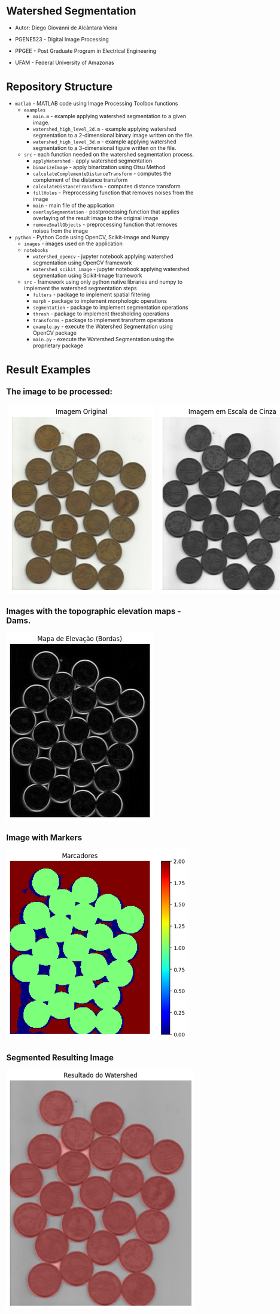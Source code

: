 # Watershed Segmentation

- Autor: Diego Giovanni de Alcântara Vieira

- PGENE523 - Digital Image Processing

- PPGEE - Post Graduate Program in Electrical Engineering

- UFAM - Federal University of Amazonas

# Repository Structure

- `matlab` - MATLAB code using Image Processing Toolbox functions
    - `examples`
      - `main.m` - example applying watershed segmentation to a given image.
      - `watershed_high_level_2d.m` - example applying watershed segmentation to a 2-dimensional binary image written on the file.
      - `watershed_high_level_3d.m` - example applying watershed segmentation to a 3-dimensional figure written on the file.
    - `src` - each function needed on the watershed segmentation process.
      - `applyWatershed` - apply watershed segmentation
      - `binarizeImage` - apply binarization using Otsu Method
      - `calculateComplementeDistanceTransform` - computes the complement of the distance transform
      - `calculateDistanceTransform` - computes distance transform
      - `fillHoles` - Preprocessing function that removes noises from the image
      - `main` - main file of the application
      - `overlaySegmentation` - postprocessing function that applies overlaying of the result image to the original image
      - `removeSmallObjects` - preprocessing function that removes noises from the image
- `python` - Python Code using OpenCV, Scikit-Image and Numpy
    - `images` - images used on the application
    - `notebooks`
      - `watershed_opencv` - jupyter notebook applying watershed segmentation using OpenCV framework
      - `watershed_scikit_image` - jupyter notebook applying watershed segmentation using Scikit-Image framework
    - `src` - framework using only python native libraries and numpy to implement the watershed segmentation steps
      - `filters` - package to implement spatial filtering
      - `morph` - package to implement morphologic operations
      - `segmentation` - package to implement segmentation operations
      - `thresh` - package to implement thresholding operations
      - `transforms` - package to implement transform operations
      - `example.py` - execute the Watershed Segmentation using OpenCV package
      - `main.py` - execute the Watershed Segmentation using the proprietary package

# Result Examples

## The image to be processed: 

<div style="display: flex; flex-direction: row;">
  <img src="figure-01.png" alt="OpenAI Logo" style="flex: 1; object-fit: contain; margin: 5px;"/>
  <img src="figure-02.png" alt="Another Image" style="flex: 1; object-fit: contain; margin: 5px;"/>
</div>

## Images with the topographic elevation maps - Dams.

![topographic-map](figure-03.png)

## Image with Markers

![markers](figure-04.png)

## Segmented Resulting Image

![segmented](figure-05.png)

